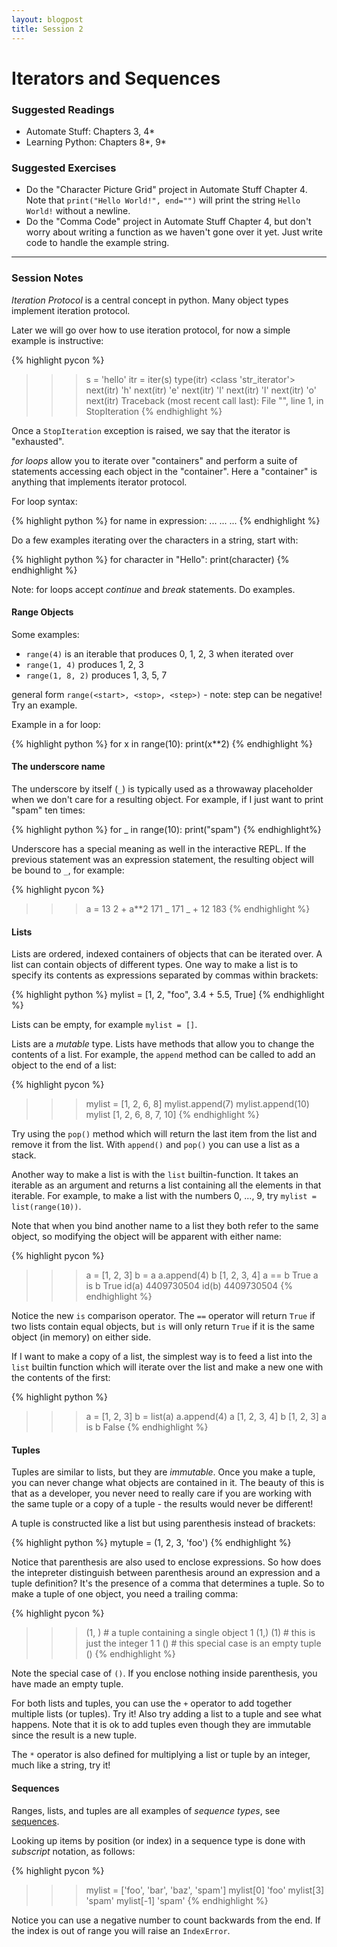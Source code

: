 ```yaml
---
layout: blogpost
title: Session 2
---
```


# Iterators and Sequences

### Suggested Readings

* Automate Stuff: Chapters 3, 4\*
* Learning Python: Chapters 8\*, 9\*

### Suggested Exercises

* Do the "Character Picture Grid" project in Automate Stuff Chapter 4.
  Note that `print("Hello World!", end="")` will print the string `Hello World!`
  without a newline.
* Do the "Comma Code" project in Automate Stuff Chapter 4, but don't worry about
  writing a function as we haven't gone over it yet.
  Just write code to handle the example string.

---

### Session Notes

*Iteration Protocol* is a central concept in python. Many object types
implement iteration protocol.

Later we will go over how to use iteration protocol, for now a simple
example is instructive:

{% highlight pycon %}
>>> s = 'hello'
>>> itr = iter(s)
>>> type(itr)
<class 'str_iterator'>
>>> next(itr)
'h'
>>> next(itr)
'e'
>>> next(itr)
'l'
>>> next(itr)
'l'
>>> next(itr)
'o'
>>> next(itr)
Traceback (most recent call last):
  File "<stdin>", line 1, in <module>
StopIteration
{% endhighlight %}

Once a `StopIteration` exception is raised, we say that the iterator is
"exhausted".

*for loops* allow you to iterate over "containers" and perform a suite of
statements accessing each object in the "container". Here a "container" is
anything that implements iterator protocol.

For loop syntax:

{% highlight python %}
for name in expression:
    ...
    ...
    ...
{% endhighlight %}

Do a few examples iterating over the characters in a string, start with:

{% highlight python %}
for character in "Hello":
    print(character)
{% endhighlight %}

Note: for loops accept *continue* and *break* statements. Do examples.

#### Range Objects

Some examples:

* `range(4)` is an iterable that produces 0, 1, 2, 3 when iterated over
* `range(1, 4)` produces 1, 2, 3
* `range(1, 8, 2)` produces 1, 3, 5, 7

general form `range(<start>, <stop>, <step>)`  - note: step can be negative! Try an example.

Example in a for loop:

{% highlight python %}
for x in range(10):
    print(x**2)
{% endhighlight %}

#### The underscore name

The underscore by itself (`_`) is typically used as a throwaway placeholder when
we don't care for a resulting object. For example, if I just want to print "spam"
ten times:

{% highlight python %}
for _ in range(10):
    print("spam")
{% endhighlight%}

Underscore has a special meaning as well in the interactive REPL. If the previous
statement was an expression statement, the resulting object will be bound to `_`, for
example:

{% highlight pycon %}
>>> a = 13
>>> 2 + a**2
171
>>> _
171
>>> _ + 12
183
{% endhighlight %}

#### Lists

Lists are ordered, indexed containers of objects that can be iterated over. A list can contain
objects of different types. One way to make a list is to specify its contents as expressions
separated by commas within brackets:

{% highlight python %}
mylist = [1, 2, "foo", 3.4 + 5.5, True]
{% endhighlight %}

Lists can be empty, for example `mylist = []`.

Lists are a *mutable* type. Lists have methods that allow you to change the contents of a list.
For example, the `append` method can be called to add an object to the end of a list:

{% highlight pycon %}
>>> mylist = [1, 2, 6, 8]
>>> mylist.append(7)
>>> mylist.append(10)
>>> mylist
[1, 2, 6, 8, 7, 10]
{% endhighlight %}

Try using the `pop()` method which will return the last item from the list and remove it from the
list. With `append()` and `pop()` you can use a list as a stack.

Another way to make a list is with the `list` builtin-function. It takes an iterable as an argument
and returns a list containing all the elements in that iterable. For example, to
make a list with the numbers 0, ..., 9, try `mylist = list(range(10))`.

Note that when you bind another name to a list they both refer to the same object, so modifying
the object will be apparent with either name:

{% highlight pycon %}

>>> a = [1, 2, 3]
>>> b = a
>>> a.append(4)
>>> b
[1, 2, 3, 4]
>>> a == b
True
>>> a is b
True
>>> id(a)
4409730504
>>> id(b)
4409730504
{% endhighlight %}

Notice the new `is` comparison operator. The `==` operator will return `True` if two lists contain
equal objects, but `is` will only return `True` if it is the same object (in memory) on either
side.

If I want to make a copy of a list, the simplest way is to feed a list into the `list` builtin
function which will iterate over the list and make a new one with the contents of the first:

{% highlight python %}
>>> a = [1, 2, 3]
>>> b = list(a)
>>> a.append(4)
>>> a
[1, 2, 3, 4]
>>> b
[1, 2, 3]
>>> a is b
False
{% endhighlight %}

#### Tuples

Tuples are similar to lists, but they are *immutable*. Once you make a tuple, you can
never change what objects are contained in it. The beauty of this is that as a developer, you never
need to really care if you are working with the same tuple or a copy of a tuple - the results
would never be different!

A tuple is constructed like a list but using parenthesis instead of brackets:

{% highlight python %}
mytuple = (1, 2, 3, 'foo')
{% endhighlight %}

Notice that parenthesis are also used to enclose expressions. So how does the intepreter
distinguish between parenthesis around an expression and a tuple definition? It's the presence of
a comma that determines a tuple. So to make a tuple of one object, you need a trailing comma:

{% highlight pycon %}
>>> (1, )  # a tuple containing a single object 1
(1,)
>>> (1)  # this is just the integer 1
1
>>> ()  # this special case is an empty tuple
()
{% endhighlight %}

Note the special case of `()`. If you enclose nothing inside parenthesis, you have made an
empty tuple.

For both lists and tuples, you can use the `+` operator to add together multiple lists (or tuples).
Try it! Also try adding a list to a tuple and see what happens. Note that it is ok to add tuples
even though they are immutable since the result is a new tuple.

The `*` operator is also defined for multiplying a list or tuple by an integer, much like a string,
try it!

#### Sequences

Ranges, lists, and tuples are all examples of *sequence types*, see [sequences](https://docs.python.org/3/library/stdtypes.html#sequence-types-list-tuple-range).

Looking up items by position (or index)  in a sequence type is done with *subscript* notation, as follows:

{% highlight pycon %}
>>> mylist = ['foo', 'bar', 'baz', 'spam']
>>> mylist[0]
'foo'
>>> mylist[3]
'spam'
>>> mylist[-1]
'spam'
{% endhighlight %}

Notice you can use a negative number to count backwards from the end. If the index is out of
range you will raise an `IndexError`.


